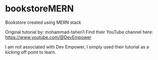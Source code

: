 # bookstoreMERN
Bookstore created using MERN stack

Original tutorial by: mohammad-taheri1
Find their YouTube channel here: https://www.youtube.com/@DevEmpower

I am not associated with Dev Empower, I simply used their tutorial as a kicking off point to learn.
